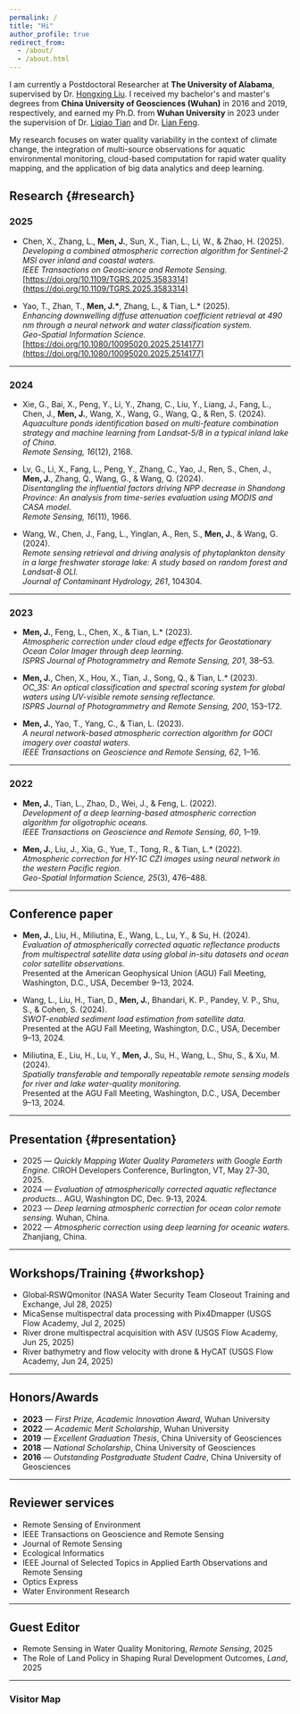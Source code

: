 ```yaml
---
permalink: /
title: "Hi"
author_profile: true
redirect_from: 
  - /about/
  - /about.html
---
```


I am currently a Postdoctoral Researcher at **The University of Alabama**, supervised by Dr. [Hongxing Liu](https://geography.ua.edu/people/hongxing-liu/). I received my bachelor's and master's degrees from **China University of Geosciences (Wuhan)** in 2016 and 2019, respectively, and earned my Ph.D. from **Wuhan University** in 2023 under the supervision of Dr. [Liqiao Tian](http://www.lmars.whu.edu.cn/prof_web/tianliqiao/researchTeam.html) and Dr. [Lian Feng](https://garslab.com/?page_id=8&lang=zh-hans). 

My research focuses on water quality variability in the context of climate change, the integration of multi-source observations for aquatic environmental monitoring, cloud-based computation for rapid water quality mapping, and the application of big data analytics and deep learning.

## Research {#research}
### **2025**
- Chen, X., Zhang, L., **Men, J.**, Sun, X., Tian, L., Li, W., & Zhao, H. (2025).  
  *Developing a combined atmospheric correction algorithm for Sentinel-2 MSI over inland and coastal waters.*  
  *IEEE Transactions on Geoscience and Remote Sensing.*  
  [https://doi.org/10.1109/TGRS.2025.3583314](https://doi.org/10.1109/TGRS.2025.3583314)

- Yao, T., Zhan, T., **Men, J.\***, Zhang, L., & Tian, L.\* (2025).  
  *Enhancing downwelling diffuse attenuation coefficient retrieval at 490 nm through a neural network and water classification system.*  
  *Geo-Spatial Information Science.*  
  [https://doi.org/10.1080/10095020.2025.2514177](https://doi.org/10.1080/10095020.2025.2514177)

---

### **2024**
- Xie, G., Bai, X., Peng, Y., Li, Y., Zhang, C., Liu, Y., Liang, J., Fang, L., Chen, J., **Men, J.**, Wang, X., Wang, G., Wang, Q., & Ren, S. (2024).  
  *Aquaculture ponds identification based on multi-feature combination strategy and machine learning from Landsat-5/8 in a typical inland lake of China.*  
  *Remote Sensing, 16*(12), 2168.

- Lv, G., Li, X., Fang, L., Peng, Y., Zhang, C., Yao, J., Ren, S., Chen, J., **Men, J.**, Zhang, Q., Wang, G., & Wang, Q. (2024).  
  *Disentangling the influential factors driving NPP decrease in Shandong Province: An analysis from time-series evaluation using MODIS and CASA model.*  
  *Remote Sensing, 16*(11), 1966.

- Wang, W., Chen, J., Fang, L., Yinglan, A., Ren, S., **Men, J.**, & Wang, G. (2024).  
  *Remote sensing retrieval and driving analysis of phytoplankton density in a large freshwater storage lake: A study based on random forest and Landsat-8 OLI.*  
  *Journal of Contaminant Hydrology, 261*, 104304.

---

### **2023**
- **Men, J.**, Feng, L., Chen, X., & Tian, L.\* (2023).  
  *Atmospheric correction under cloud edge effects for Geostationary Ocean Color Imager through deep learning.*  
  *ISPRS Journal of Photogrammetry and Remote Sensing, 201*, 38–53.

- **Men, J.**, Chen, X., Hou, X., Tian, J., Song, Q., & Tian, L.\* (2023).  
  *OC\_3S: An optical classification and spectral scoring system for global waters using UV-visible remote sensing reflectance.*  
  *ISPRS Journal of Photogrammetry and Remote Sensing, 200*, 153–172.

- **Men, J.**, Yao, T., Yang, C., & Tian, L. (2023).  
  *A neural network-based atmospheric correction algorithm for GOCI imagery over coastal waters.*  
  *IEEE Transactions on Geoscience and Remote Sensing, 62*, 1–16.

---

### **2022**
- **Men, J.**, Tian, L., Zhao, D., Wei, J., & Feng, L. (2022).  
  *Development of a deep learning-based atmospheric correction algorithm for oligotrophic oceans.*  
  *IEEE Transactions on Geoscience and Remote Sensing, 60*, 1–19.

- **Men, J.**, Liu, J., Xia, G., Yue, T., Tong, R., & Tian, L.\* (2022).  
  *Atmospheric correction for HY-1C CZI images using neural network in the western Pacific region.*  
  *Geo-Spatial Information Science, 25*(3), 476–488.

---

## Conference paper
- **Men, J.**, Liu, H., Miliutina, E., Wang, L., Lu, Y., & Su, H. (2024).  
  *Evaluation of atmospherically corrected aquatic reflectance products from multispectral satellite data using global in-situ datasets and ocean color satellite observations.*  
  Presented at the American Geophysical Union (AGU) Fall Meeting, Washington, D.C., USA, December 9–13, 2024.

- Wang, L., Liu, H., Tian, D., **Men, J.**, Bhandari, K. P., Pandey, V. P., Shu, S., & Cohen, S. (2024).  
  *SWOT-enabled sediment load estimation from satellite data.*  
  Presented at the AGU Fall Meeting, Washington, D.C., USA, December 9–13, 2024.

- Miliutina, E., Liu, H., Lu, Y., **Men, J.**, Su, H., Wang, L., Shu, S., & Xu, M. (2024).  
  *Spatially transferable and temporally repeatable remote sensing models for river and lake water-quality monitoring.*  
  Presented at the AGU Fall Meeting, Washington, D.C., USA, December 9–13, 2024.

---

## Presentation {#presentation}
- 2025 — *Quickly Mapping Water Quality Parameters with Google Earth Engine.* CIROH Developers Conference, Burlington, VT, May 27‑30, 2025.
- 2024 — *Evaluation of atmospherically corrected aquatic reflectance products...* AGU, Washington DC, Dec. 9‑13, 2024.
- 2023 — *Deep learning atmospheric correction for ocean color remote sensing.* Wuhan, China.
- 2022 — *Atmospheric correction using deep learning for oceanic waters.* Zhanjiang, China.

---

## Workshops/Training {#workshop}
- Global‑RSWQmonitor (NASA Water Security Team Closeout Training and Exchange, Jul 28, 2025)
- MicaSense multispectral data processing with Pix4Dmapper (USGS Flow Academy, Jul 2, 2025)
- River drone multispectral acquisition with ASV (USGS Flow Academy, Jun 25, 2025)
- River bathymetry and flow velocity with drone & HyCAT (USGS Flow Academy, Jun 24, 2025)

---

## Honors/Awards
- **2023** — *First Prize, Academic Innovation Award*, Wuhan University  
- **2022** — *Academic Merit Scholarship*, Wuhan University  
- **2019** — *Excellent Graduation Thesis*, China University of Geosciences  
- **2018** — *National Scholarship*, China University of Geosciences  
- **2016** — *Outstanding Postgraduate Student Cadre*, China University of Geosciences  

---

## Reviewer services
- Remote Sensing of Environment
- IEEE Transactions on Geoscience and Remote Sensing 
- Journal of Remote Sensing
- Ecological Informatics
- IEEE Journal of Selected Topics in Applied Earth Observations and Remote Sensing
- Optics Express
- Water Environment Research

---

## Guest Editor
- Remote Sensing in Water Quality Monitoring, *Remote Sensing*, 2025
- The Role of Land Policy in Shaping Rural Development Outcomes, *Land*, 2025

---

### Visitor Map
<div style="text-align:left; margin-top: 1rem;">
  <script type="text/javascript" id="clustrmaps"
          src="//clustrmaps.com/map_v2.js?d=S_BcfnqEHHFLFetUdLEM2o_pLXucxLV_u_Lsn-B9GIU&cl=00cc66&w=a">
  </script>
</div>

